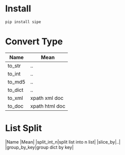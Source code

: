 # Install
```
pip install sipe
```


# Convert Type

|Name|Mean|
|-|-|
|to_str|..|
|to_int|..|
|to_md5|..|
|to_dict|..|
|to_xml|xpath xml doc|
|to_doc|xpath html doc|

# List Split

|Name |Mean|
|split_int_n|split list into n list|
|slice_by|..|
|group_by_key|group dict by key|

